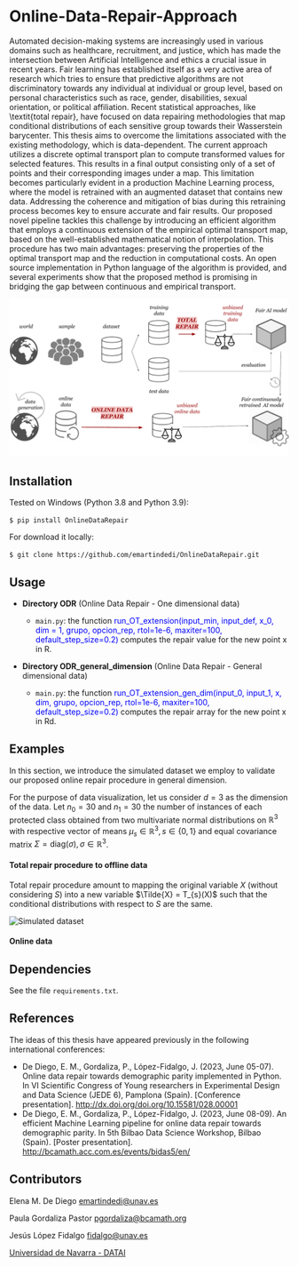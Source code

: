 # Online-Data-Repair-Approach


Automated decision-making systems are increasingly used in various domains such as healthcare, recruitment, and justice, 
which has made the intersection between Artificial Intelligence and ethics a crucial issue in recent years. 
Fair learning has established itself as a very active area of research which tries to ensure that predictive algorithms 
are not discriminatory towards any individual at individual or group level, based on personal characteristics such as 
race, gender, disabilities, sexual orientation, or political affiliation. 
Recent statistical approaches, like \textit{total repair}, have focused on data repairing methodologies that map 
conditional distributions of each sensitive group towards their Wasserstein barycenter. 
This thesis aims to overcome the limitations associated with the existing methodology, which is data-dependent. 
The current approach utilizes a discrete optimal transport plan to compute transformed values for selected features. 
This results in a final output consisting only of a set of points and their corresponding images under a map. 
This limitation becomes particularly evident in a production Machine Learning process, where the model is retrained 
with an augmented dataset that contains new data. 
Addressing the coherence and mitigation of bias during this retraining process becomes key to ensure accurate and 
fair results. 
Our proposed novel pipeline tackles this challenge by introducing an efficient algorithm that employs a continuous 
extension of the empirical optimal transport map, based on the well-established mathematical notion of interpolation. 
This procedure has two main advantages: preserving the properties of the optimal transport map and the reduction in 
computational costs. 
An open source implementation in Python language of the algorithm is provided, and several experiments show that the 
proposed method is promising in bridging the gap between continuous and empirical transport.

<img src="img/TFM-general-picture.pdf" alt="General picture" width="740"/>

## Installation

Tested on Windows (Python 3.8 and Python 3.9):

```$ pip install OnlineDataRepair```

For download it locally:

```$ git clone https://github.com/emartindedi/OnlineDataRepair.git```


## Usage

- **Directory ODR** (Online Data Repair - One dimensional data)
  - `main.py`: the function <span style="color:blue">run_OT_extension(input_min, input_def, x_0, dim = 1, grupo, opcion_rep, rtol=1e-6, maxiter=100, default_step_size=0.2)</span> 
  computes the repair value for the new point x in R.

- **Directory ODR_general_dimension** (Online Data Repair - General dimensional data)
  - `main.py`: the function <span style="color:blue">run_OT_extension_gen_dim(input_0, input_1, x, dim, grupo, opcion_rep, rtol=1e-6, maxiter=100, default_step_size=0.2)</span> 
  computes the repair array for the new point x in Rd. 

## Examples

In this section, we introduce the simulated dataset we employ to validate our proposed online repair procedure in 
general dimension.

For the purpose of data visualization, let us consider $d = 3$ as the 
dimension of the data. Let $n_{0} = 30$ and $n_{1} = 30$ the number of 
instances of each protected class obtained from two multivariate normal 
distributions on $\mathbb{R}^{3}$ with respective vector of means $\mu_{s} \in \mathbb{R}^{3}, s \in \{0,1\}$ and equal covariance matrix $\Sigma = \text{diag}(\sigma), \sigma \in \mathbb{R}^{3}$. 

#### Total repair procedure to offline data 

Total repair procedure amount to mapping the original variable $X$ (without considering $S$) 
into a new variable $\Tilde{X} = T_{s}(X)$ such that the conditional distributions with 
respect to $S$ are the same.

<img src="OnlineDataRepair/img/data.png" alt="Simulated dataset" width="740"/>



#### Online data

## Dependencies

See the file `requirements.txt`.


## References

The ideas of this thesis have appeared previously in the following international conferences:

- De Diego, E. M., Gordaliza, P., López-Fidalgo, J. (2023, June 05-07). Online data repair towards demographic parity implemented in Python. In VI Scientific Congress of Young researchers in Experimental Design and Data Science (JEDE 6), Pamplona (Spain). [Conference presentation]. http://dx.doi.org/doi.org/10.15581/028.00001
- De Diego, E. M., Gordaliza, P., López-Fidalgo, J. (2023, June 08-09). An efficient Machine Learning pipeline for online data repair towards demographic parity. In 5th Bilbao Data Science Workshop, Bilbao (Spain). [Poster presentation]. http://bcamath.acc.com.es/events/bidas5/en/


## Contributors

Elena M. De Diego <emartindedi@unav.es>

Paula Gordaliza Pastor <pgordaliza@bcamath.org>

Jesús López Fidalgo <fidalgo@unav.es>

[Universidad de Navarra - DATAI](https://www.unav.edu/web/instituto-de-ciencia-de-los-datos-e-inteligencia-artificial)
